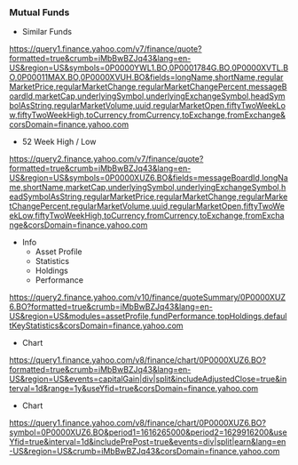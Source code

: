 ### Mutual Funds

- Similar Funds

https://query1.finance.yahoo.com/v7/finance/quote?formatted=true&crumb=iMbBwBZJq43&lang=en-US&region=US&symbols=0P0000YWL1.BO,0P0001784G.BO,0P0000XVTL.BO,0P00011MAX.BO,0P0000XVUH.BO&fields=longName,shortName,regularMarketPrice,regularMarketChange,regularMarketChangePercent,messageBoardId,marketCap,underlyingSymbol,underlyingExchangeSymbol,headSymbolAsString,regularMarketVolume,uuid,regularMarketOpen,fiftyTwoWeekLow,fiftyTwoWeekHigh,toCurrency,fromCurrency,toExchange,fromExchange&corsDomain=finance.yahoo.com

- 52 Week High / Low

https://query2.finance.yahoo.com/v7/finance/quote?formatted=true&crumb=iMbBwBZJq43&lang=en-US&region=US&symbols=0P0000XUZ6.BO&fields=messageBoardId,longName,shortName,marketCap,underlyingSymbol,underlyingExchangeSymbol,headSymbolAsString,regularMarketPrice,regularMarketChange,regularMarketChangePercent,regularMarketVolume,uuid,regularMarketOpen,fiftyTwoWeekLow,fiftyTwoWeekHigh,toCurrency,fromCurrency,toExchange,fromExchange&corsDomain=finance.yahoo.com

- Info
  - Asset Profile
  - Statistics
  - Holdings
  - Performance

https://query2.finance.yahoo.com/v10/finance/quoteSummary/0P0000XUZ6.BO?formatted=true&crumb=iMbBwBZJq43&lang=en-US&region=US&modules=assetProfile,fundPerformance,topHoldings,defaultKeyStatistics&corsDomain=finance.yahoo.com

- Chart

https://query1.finance.yahoo.com/v8/finance/chart/0P0000XUZ6.BO?formatted=true&crumb=iMbBwBZJq43&lang=en-US&region=US&events=capitalGain|div|split&includeAdjustedClose=true&interval=1d&range=1y&useYfid=true&corsDomain=finance.yahoo.com

- Chart

https://query1.finance.yahoo.com/v8/finance/chart/0P0000XUZ6.BO?symbol=0P0000XUZ6.BO&period1=1616265000&period2=1629916200&useYfid=true&interval=1d&includePrePost=true&events=div|split|earn&lang=en-US&region=US&crumb=iMbBwBZJq43&corsDomain=finance.yahoo.com
